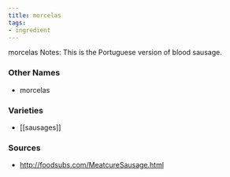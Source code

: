 ```yaml
---
title: morcelas
tags:
- ingredient
---
```

morcelas Notes: This is the Portuguese version of blood sausage.

### Other Names

* morcelas

### Varieties

* [[sausages]]

### Sources
* http://foodsubs.com/MeatcureSausage.html
